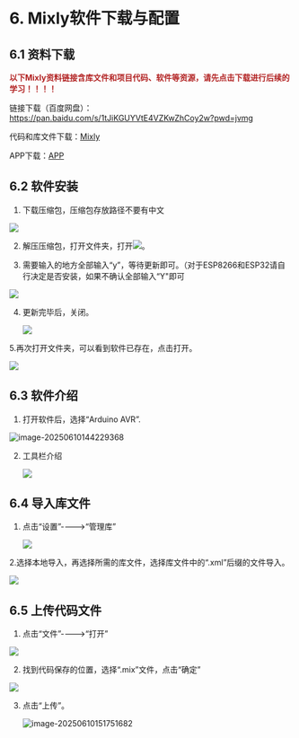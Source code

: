 # 6. Mixly软件下载与配置

## 6.1 资料下载

<font color=#B22222>**以下Mixly资料链接含库文件和项目代码、软件等资源，请先点击下载进行后续的学习！！！！**</font>

链接下载（百度网盘）： https://pan.baidu.com/s/1tJiKGUYVtE4VZKwZhCoy2w?pwd=jvmg

代码和库文件下载：[Mixly](./Mixly.7z)

APP下载：[APP](./APP.7z)

## 6.2 软件安装

1. 下载压缩包，压缩包存放路径不要有中文

![](./media/image-20250610134847834.png)

2. 解压压缩包，打开文件夹，打开![](./media/image-20250610135141637.png)。

3. 需要输入的地方全部输入“y”，等待更新即可。（对于ESP8266和ESP32请自行决定是否安装，如果不确认全部输入“Y"即可

![](./media/image-20250610135733798.png)

4. 更新完毕后，关闭。

   ![](./media/image-20250610141058386.png)

5.再次打开文件夹，可以看到软件已存在，点击打开。

![](./media/image-20250610144118850.png)

## 6.3 软件介绍

1. 打开软件后，选择“Arduino AVR”.

![image-20250610144229368](./media/image-20250610144229368.png)

2. 工具栏介绍

   ![](./media/image-20250610144636311.png)

## 6.4 导入库文件

1. 点击“设置”---->“管理库”

   ![](./media/image-20250610150044409.png)

   

2.选择本地导入，再选择所需的库文件，选择库文件中的“.xml”后缀的文件导入。

![](./media/image-20250610150604640.png)

## 6.5 上传代码文件

1. 点击“文件”---->“打开”

![](./media/image-20250610151244614.png)

2. 找到代码保存的位置，选择“.mix”文件，点击“确定”

![](./media/image-20250610151446877.png)

3. 点击“上传”。

   ![image-20250610151751682](./media/image-20250610151751682.png)

